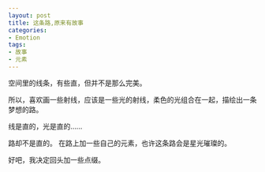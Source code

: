 ```yaml
---
layout: post
title: 这条路,原来有故事
categories:
- Emotion
tags:
- 故事
- 元素
---
```


空间里的线条，有些直，但并不是那么完美。

所以，喜欢画一些射线，应该是一些光的射线，柔色的光组合在一起，描绘出一条梦想的路。

线是直的，光是直的……

路却不是直的。     在路上加一些自己的元素，也许这条路会是星光璀璨的。 

 

好吧，我决定回头加一些点缀。

